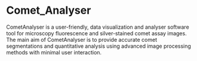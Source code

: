 # Comet_Analyser
CometAnalyser is a user-friendly, data visualization and analyser software tool for microscopy fluorescence and silver-stained comet assay images. The main aim of CometAnalyser is to provide accurate comet segmentations and quantitative analysis using advanced image processing methods with minimal user interaction.
